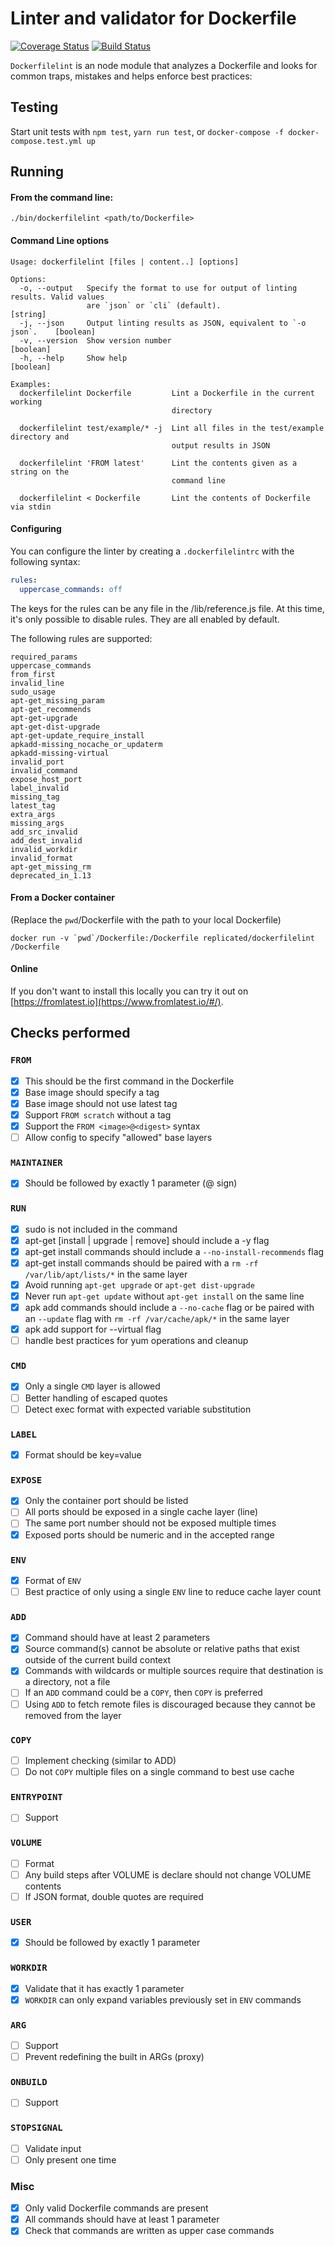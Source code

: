 # Linter and validator for Dockerfile

[![Coverage Status](https://coveralls.io/repos/github/replicatedhq/dockerfilelint/badge.svg?branch=master)](https://coveralls.io/github/replicatedhq/dockerfilelint?branch=master)
[![Build Status](https://travis-ci.org/replicatedhq/dockerfilelint.svg?branch=master)](https://travis-ci.org/replicatedhq/dockerfilelint)

`Dockerfilelint` is an node module that analyzes a Dockerfile and looks for common traps, mistakes and helps enforce best practices:

## Testing
Start unit tests with `npm test`, `yarn run test`, or `docker-compose -f docker-compose.test.yml up`

## Running
#### From the command line:
```shell
./bin/dockerfilelint <path/to/Dockerfile>
```

#### Command Line options
```shell
Usage: dockerfilelint [files | content..] [options]

Options:
  -o, --output   Specify the format to use for output of linting results. Valid values
                 are `json` or `cli` (default).                               [string]
  -j, --json     Output linting results as JSON, equivalent to `-o json`.    [boolean]
  -v, --version  Show version number                                         [boolean]
  -h, --help     Show help                                                   [boolean]

Examples:
  dockerfilelint Dockerfile         Lint a Dockerfile in the current working
                                    directory

  dockerfilelint test/example/* -j  Lint all files in the test/example directory and
                                    output results in JSON

  dockerfilelint 'FROM latest'      Lint the contents given as a string on the
                                    command line

  dockerfilelint < Dockerfile       Lint the contents of Dockerfile via stdin
```

#### Configuring
You can configure the linter by creating a `.dockerfilelintrc` with the following syntax:
```yaml
rules:
  uppercase_commands: off
```

The keys for the rules can be any file in the /lib/reference.js file.  At this time, it's only possible to disable rules.  They are all enabled by default.  

The following rules are supported:  
```
required_params
uppercase_commands
from_first
invalid_line
sudo_usage
apt-get_missing_param
apt-get_recommends
apt-get-upgrade
apt-get-dist-upgrade
apt-get-update_require_install
apkadd-missing_nocache_or_updaterm
apkadd-missing-virtual
invalid_port
invalid_command
expose_host_port
label_invalid
missing_tag
latest_tag
extra_args
missing_args
add_src_invalid
add_dest_invalid
invalid_workdir
invalid_format
apt-get_missing_rm
deprecated_in_1.13
```

#### From a Docker container
(Replace the ``pwd``/Dockerfile with the path to your local Dockerfile)
```shell
docker run -v `pwd`/Dockerfile:/Dockerfile replicated/dockerfilelint /Dockerfile
```

#### Online
If you don't want to install this locally you can try it out on  [https://fromlatest.io](https://www.fromlatest.io/#/).

## Checks performed
### `FROM`
- [x] This should be the first command in the Dockerfile
- [x] Base image should specify a tag
- [x] Base image should not use latest tag
- [x] Support `FROM scratch` without a tag
- [x] Support the `FROM <image>@<digest>` syntax
- [ ] Allow config to specify "allowed" base layers

### `MAINTAINER`
- [x] Should be followed by exactly 1 parameter (@ sign)

### `RUN`
- [x] sudo is not included in the command
- [x] apt-get [install | upgrade | remove] should include a -y flag
- [x] apt-get install commands should include a `--no-install-recommends` flag
- [x] apt-get install commands should be paired with a `rm -rf /var/lib/apt/lists/*` in the same layer
- [x] Avoid running `apt-get upgrade` or `apt-get dist-upgrade`
- [x] Never run `apt-get update` without `apt-get install` on the same line
- [x] apk add commands should include a `--no-cache` flag or be paired with an `--update` flag with `rm -rf /var/cache/apk/*` in the same layer
- [x] apk add support for --virtual flag
- [ ] handle best practices for yum operations and cleanup

### `CMD`
- [x] Only a single `CMD` layer is allowed
- [ ] Better handling of escaped quotes
- [ ] Detect exec format with expected variable substitution

### `LABEL`
- [x] Format should be key=value

### `EXPOSE`
- [x] Only the container port should be listed
- [ ] All ports should be exposed in a single cache layer (line)
- [ ] The same port number should not be exposed multiple times
- [x] Exposed ports should be numeric and in the accepted range

### `ENV`
- [x] Format of `ENV`
- [ ] Best practice of only using a single `ENV` line to reduce cache layer count

### `ADD`
- [x] Command should have at least 2 parameters
- [x] Source command(s) cannot be absolute or relative paths that exist outside of the current build context
- [x] Commands with wildcards or multiple sources require that destination is a directory, not a file
- [ ] If an `ADD` command could be a `COPY`, then `COPY` is preferred
- [ ] Using `ADD` to fetch remote files is discouraged because they cannot be removed from the layer

### `COPY`
- [ ] Implement checking (similar to ADD)
- [ ] Do not `COPY` multiple files on a single command to best use cache

### `ENTRYPOINT`
- [ ] Support

### `VOLUME`
- [ ] Format
- [ ] Any build steps after VOLUME is declare should not change VOLUME contents
- [ ] If JSON format, double quotes are required

### `USER`
- [x] Should be followed by exactly 1 parameter

### `WORKDIR`
- [x] Validate that it has exactly 1 parameter
- [x] `WORKDIR` can only expand variables previously set in `ENV` commands

### `ARG`
- [ ] Support
- [ ] Prevent redefining the built in ARGs (proxy)

### `ONBUILD`
- [ ] Support

### `STOPSIGNAL`
- [ ] Validate input
- [ ] Only present one time

### Misc
- [x] Only valid Dockerfile commands are present
- [x] All commands should have at least 1 parameter
- [x] Check that commands are written as upper case commands

